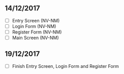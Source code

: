 ## 14/12/2017
  - [ ] Entry Screen (NV-NM)
  - [ ] Login Form (NV-NM)
  - [ ] Register Form (NV-NM)
  - [ ] Main Screen (NV-NM)
## 19/12/2017
  - [ ] Finish Entry Screen, Login Form and Register Form
